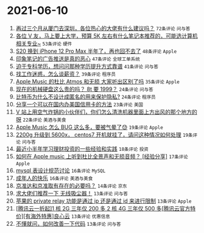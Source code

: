 # 2021-06-10

1. [再过三个月从厦门去深圳，各位热心的大佬有什么建议吗？](https://www.v2ex.com/t/782548) `72条评论` `问与答`
1. [各位 V 友，马上要上大学，预算 5K 左右有什么笔记本推荐的，可能选计算机相关专业~](https://www.v2ex.com/t/782549) `53条评论` `硬件`
1. [S20 换到 iPhone 12 Pro Max 半年了，再也回不去了](https://www.v2ex.com/t/782585) `48条评论` `Apple`
1. [印象笔记的广告推送是真的恶心](https://www.v2ex.com/t/782566) `47条评论` `全球工单系统`
1. [迫于专科学历，想问问那种学历提升方式靠谱](https://www.v2ex.com/t/782568) `41条评论` `问与答`
1. [找工作迷惑，怎么谈薪资？](https://www.v2ex.com/t/782592) `39条评论` `程序员`
1. [Apple Music 的杜比 Atmos 和无损 大家听出区别了吗](https://www.v2ex.com/t/782591) `35条评论` `Apple`
1. [现在的机械硬盘这么贵的吗？ 8t 要 1999？](https://www.v2ex.com/t/782557) `24条评论` `问与答`
1. [比特币为什么不设计成匿名的用来保护隐私?](https://www.v2ex.com/t/782546) `24条评论` `程序员`
1. [分享一个可以在国内办美国信用卡的方法](https://www.v2ex.com/t/782616) `23条评论` `美国`
1. [V 站上用空气炸锅的小伙伴们，你们怎么清洗机器里面上方出风的那个地方的呀](https://www.v2ex.com/t/782597) `22条评论` `美酒与美食`
1. [Apple Music 怎么 BUG 这么多，要被气晕了😓](https://www.v2ex.com/t/782596) `19条评论` `Apple`
1. [2200g 升级到 5600x， centos7 开机就挂了，请问这种情况如何处理](https://www.v2ex.com/t/782583) `19条评论` `问与答`
1. [最近小半年学习理财投资的一些经验和实践](https://www.v2ex.com/t/782589) `18条评论` `投资`
1. [如何在 Apple music 上听到杜比全景声和无损音频？ [经验分享]](https://www.v2ex.com/t/782623) `17条评论` `Apple`
1. [mysql 表设计规范讨论](https://www.v2ex.com/t/782576) `16条评论` `MySQL`
1. [成年人的快乐](https://www.v2ex.com/t/782572) `16条评论` `美酒与美食`
1. [京准达和京准取有存在的必要吗？](https://www.v2ex.com/t/782582) `14条评论` `京东`
1. [求大佬们推荐一下 无线吸尘器！](https://www.v2ex.com/t/782590) `13条评论` `问与答`
1. [苹果的 private relay 功能是通过 ip 还是通过 id 来进行限制](https://www.v2ex.com/t/782547) `13条评论` `Apple`
1. [[腾讯云一折起]1 核 2G 三年仅 200 多 2 核 4G 三年仅 500 多[腾讯云官方特价][有海外特惠]良心云](https://www.v2ex.com/t/782544) `13条评论` `优惠信息`
1. [不懂就问，如何改善一下代码](https://www.v2ex.com/t/782537) `13条评论` `问与答`
